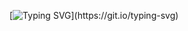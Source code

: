 [![Typing SVG](https://readme-typing-svg.demolab.com/?lines=Welcome+to+my+GitHub!;Добро+пожаловать+на+мой+ГитХуб!&color='01099E')](https://git.io/typing-svg)
